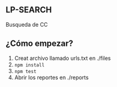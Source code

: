 ## LP-SEARCH

  Busqueda de CC

## ¿Cómo empezar?

  1. Creat archivo llamado urls.txt en ./files
  2. ```npm install```
  3. ```npm test```
  4. Abrir los reportes en ./reports
